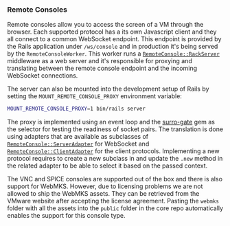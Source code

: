 ### Remote Consoles

Remote consoles allow you to access the screen of a VM through the browser. Each supported protocol has a its own Javascript client and they all connect to a common WebSocket endpoint. This endpoint is provided by the Rails application under `/ws/console` and in production it's being served by the `RemoteConsoleWorker`. This worker runs a [`RemoteConsole::RackServer`](https://github.com/ManageIQ/manageiq/blob/master/lib/remote_console/rack_server.rb) middleware as a web server and it's responsible for proxying and translating between the remote console endpoint and the incoming WebSocket connections.

The server can also be mounted into the development setup of Rails by setting the `MOUNT_REMOTE_CONSOLE_PROXY` environment variable:
```sh
MOUNT_REMOTE_CONSOLE_PROXY=1 bin/rails server
```

The proxy is implemented using an event loop and the [surro-gate](https://github.com/skateman/surro-gate) gem as the selector for testing the readiness of socket pairs. The translation is done using adapters that are available as subclasses of [`RemoteConsole::ServerAdapter`](https://github.com/ManageIQ/manageiq/blob/master/lib/remote_console/server_adapter.rb) for WebSocket and [`RemoteConsole::ClientAdapter`](https://github.com/ManageIQ/manageiq/blob/master/lib/remote_console/client_adapter.rb) for the client protocols. Implementing a new protocol requires to create a new subclass in and update the `.new` method in the related adapter to be able to select it based on the passed context.

The VNC and SPICE consoles are supported out of the box and there is also support for WebMKS. However, due to licensing problems we are not allowed to ship the WebMKS assets. They can be retrieved from the VMware website after accepting the license agreement. Pasting the `webmks` folder with all the assets into the `public` folder in the core repo automatically enables the support for this console type.
